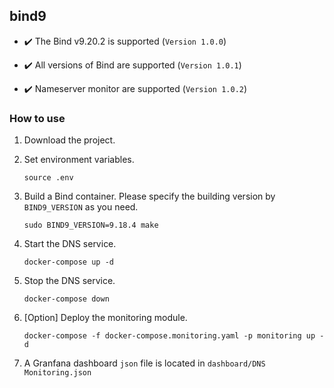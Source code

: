 ## bind9

- ✔️ The Bind v9.20.2 is supported (`Version 1.0.0`)

- ✔️ All versions of Bind are supported (`Version 1.0.1`)

- ✔️ Nameserver monitor are supported (`Version 1.0.2`)


### How to use
1. Download the project.
2. Set environment variables.

    `source .env`

3. Build a Bind container. Please specify the building version by `BIND9_VERSION` as you need.

    `sudo BIND9_VERSION=9.18.4 make`

4. Start the DNS service.

    `docker-compose up -d`

5. Stop the DNS service.

    `docker-compose down`

6. [Option] Deploy the monitoring module. 

    `docker-compose -f docker-compose.monitoring.yaml -p monitoring up -d`

7. A Granfana dashboard `json` file is located in `dashboard/DNS Monitoring.json`
